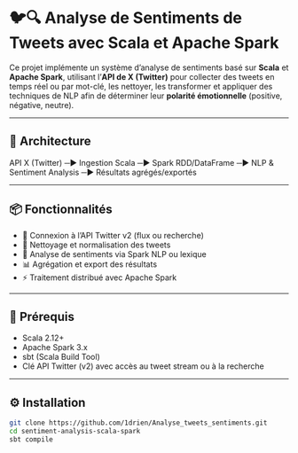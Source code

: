 # 🐦🔍 Analyse de Sentiments de Tweets avec Scala et Apache Spark

Ce projet implémente un système d’analyse de sentiments basé sur **Scala** et **Apache Spark**, utilisant l’**API de X (Twitter)** pour collecter des tweets en temps réel ou par mot-clé, les nettoyer, les transformer et appliquer des techniques de NLP afin de déterminer leur **polarité émotionnelle** (positive, négative, neutre).

---

## 🧱 Architecture

API X (Twitter) ─▶ Ingestion Scala ─▶ Spark RDD/DataFrame ─▶ NLP & Sentiment Analysis ─▶ Résultats agrégés/exportés

---

## 📦 Fonctionnalités

- 📡 Connexion à l’API Twitter v2 (flux ou recherche)
- 🧹 Nettoyage et normalisation des tweets
- 🧠 Analyse de sentiments via Spark NLP ou lexique
- 📊 Agrégation et export des résultats
- ⚡ Traitement distribué avec Apache Spark

---

## 🧰 Prérequis

- Scala 2.12+
- Apache Spark 3.x
- sbt (Scala Build Tool)
- Clé API Twitter (v2) avec accès au tweet stream ou à la recherche

---

## ⚙️ Installation

```bash
git clone https://github.com/1drien/Analyse_tweets_sentiments.git
cd sentiment-analysis-scala-spark
sbt compile
